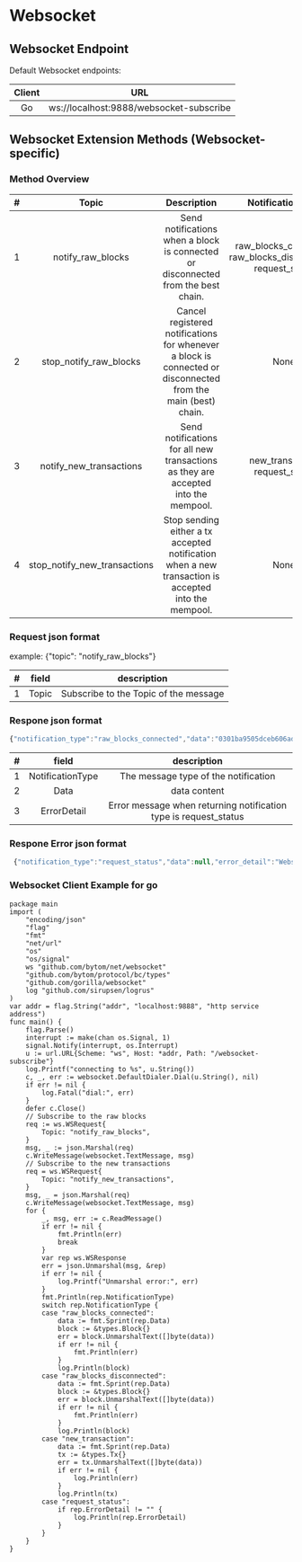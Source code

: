# Websocket

<a name="8f2948ad"></a>
## Websocket Endpoint

Default Websocket endpoints:

| Client | URL |
| :---: | :---: |
| Go | ws://localhost:9888/websocket-subscribe |


<a name="5cc08bd1"></a>
## Websocket Extension Methods (Websocket-specific)

<a name="2a1757e3"></a>
### Method Overview

| # | Topic | Description | NotificationType |
| :---: | :---: | :---: | :---: |
| 1 | notify_raw_blocks | Send notifications when a block is connected or disconnected from the best chain. | raw_blocks_connected raw_blocks_disconnected  request_status |
| 2 | stop_notify_raw_blocks | Cancel registered notifications for whenever a block is connected or disconnected from the main (best) chain. | None |
| 3 | notify_new_transactions | Send notifications for all new transactions as they are accepted into the mempool. | new_transaction  request_status |
| 4 | stop_notify_new_transactions | Stop sending either a tx accepted  notification when a new transaction is accepted into the mempool. | None |


<a name="4e9eadbf"></a>
### Request json format

example: {"topic": "notify_raw_blocks"}

| # | field | description |
| :---: | :---: | :---: |
| 1 | Topic | Subscribe to the Topic of the message |


<a name="1d5b0f47"></a>
### Respone json format

```javascript
{"notification_type":"raw_blocks_connected","data":"0301ba9505dceb606ad2cffe7379d172ff8fc6c485d25ab9e051b18320deda2675cf6dfc61cc81bddf0540f13bffcbc3c3b76c1a34aba7c95b787c20a2b47366767ed1ce6ac9b5e9db8922c9c377e5192668bc0a367e4a4764f11e7c725ecced1d7b6a492974fab1b6d5bc90968080ea04879c9b83808080801e0107010001010802060038343636360001013effffffffffffffffffffffffffffffffffffffffffffffffffffffffffffffff8099c4d5990101160014d945f4ae7db4cd897f8d77d6d783b84a9d8ed9cc00"}
```

| # | field | description |
| :---: | :---: | :---: |
| 1 | NotificationType | The message type of the notification |
| 2 | Data | data content |
| 3 | ErrorDetail | Error message when returning notification type is request_status |


<a name="28edc132"></a>
### Respone Error json format

```javascript
 {"notification_type":"request_status","data":null,"error_detail":"Websocket Internal error: There is not this topic: notify_raw_blocks1"}
```

<a name="867bd3da"></a>
### Websocket Client Example for go

```
package main
import (
    "encoding/json"
    "flag"
    "fmt"
    "net/url"
    "os"
    "os/signal"
    ws "github.com/bytom/net/websocket"
    "github.com/bytom/protocol/bc/types"
    "github.com/gorilla/websocket"
    log "github.com/sirupsen/logrus"
)
var addr = flag.String("addr", "localhost:9888", "http service address")
func main() {
    flag.Parse()
    interrupt := make(chan os.Signal, 1)
    signal.Notify(interrupt, os.Interrupt)
    u := url.URL{Scheme: "ws", Host: *addr, Path: "/websocket-subscribe"}
    log.Printf("connecting to %s", u.String())
    c, _, err := websocket.DefaultDialer.Dial(u.String(), nil)
    if err != nil {
        log.Fatal("dial:", err)
    }
    defer c.Close()
    // Subscribe to the raw blocks
    req := ws.WSRequest{
        Topic: "notify_raw_blocks",
    }
    msg, _ := json.Marshal(req)
    c.WriteMessage(websocket.TextMessage, msg)
    // Subscribe to the new transactions
    req = ws.WSRequest{
        Topic: "notify_new_transactions",
    }
    msg, _ = json.Marshal(req)
    c.WriteMessage(websocket.TextMessage, msg)
    for {
        _, msg, err := c.ReadMessage()
        if err != nil {
            fmt.Println(err)
            break
        }
        var rep ws.WSResponse
        err = json.Unmarshal(msg, &rep)
        if err != nil {
            log.Printf("Unmarshal error:", err)
        }
        fmt.Println(rep.NotificationType)
        switch rep.NotificationType {
        case "raw_blocks_connected":
            data := fmt.Sprint(rep.Data)
            block := &types.Block{}
            err = block.UnmarshalText([]byte(data))
            if err != nil {
                fmt.Println(err)
            }
            log.Println(block)
        case "raw_blocks_disconnected":
            data := fmt.Sprint(rep.Data)
            block := &types.Block{}
            err = block.UnmarshalText([]byte(data))
            if err != nil {
                fmt.Println(err)
            }
            log.Println(block)
        case "new_transaction":
            data := fmt.Sprint(rep.Data)
            tx := &types.Tx{}
            err = tx.UnmarshalText([]byte(data))
            if err != nil {
                log.Println(err)
            }
            log.Println(tx)
        case "request_status":
            if rep.ErrorDetail != "" {
                log.Println(rep.ErrorDetail)
            }
        }
    }
}
```

